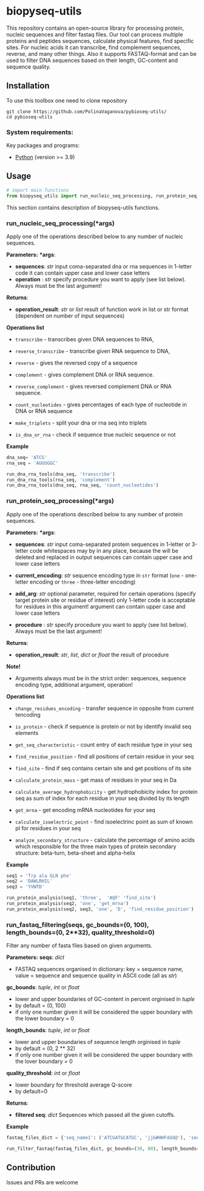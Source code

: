 # biopyseq-utils 
This repository contains an open-source library for processing protein, nucleic sequences and filter fastaq files. Our tool can process multiple proteins and peptides sequences, calculate physical features, find specific sites. For nucleic acids it can transcribe, find complement sequences, reverse, and many other things. Also it supports FASTAQ-format and can be used to filter DNA sequences based on their length, GC-content and sequence quality. 


## Installation

To use this toolbox one need to clone repository

```shell
git clone https://github.com/PolinaVaganova/pybioseq-utils/
cd pybioseq-utils
```
### System requirements:

Key packages and programs:
- [Python](https://www.python.org/downloads/) (version >= 3.9)

## Usage

```python
# import main functions
from biopyseq_utils import run_nucleic_seq_processing, run_protein_seq_processing, run_fastaq_filtering
```      
This section contains description of biopyseq-utils functions.

### run_nucleic_seq_processing(\*args)

Apply one of the operations described below to any number of nucleic sequences.

**Parameters:**
**\*args**:
- **sequences**: *str*
input coma-separated dna or rna sequences in 1-letter code it can contain upper case and lower case letters
- **operation** : *str*
specify procedure you want to apply (see list below). Always must be the last argument!

**Returns**:
- **operation_result**: *str* or *list*
result of function work in list or str format (dependent on number of input sequences)

**Operations list**

- `transcribe` - transcribes given DNA sequences to RNA,

- `reverse_transcribe` - transcribe given RNA sequence to DNA,

- `reverse` - gives the reversed copy of a sequence

- `complement` - gives complement DNA or RNA sequence.

- `reverse_complement` - gives reversed complement DNA or RNA sequence. 

- `count_nucleotides` - gives percentages of each type of nucleotide in DNA or RNA sequence

- `make_triplets` - split your dna or rna seq into triplets

- `is_dna_or_rna` - check if sequence true nucleic sequence or not

**Example**
```python
dna_seq= 'ATCG'
rna_seq = 'AUUUGGC'

run_dna_rna_tools(dna_seq, 'transcribe')
run_dna_rna_tools(rna_seq, 'complement')
run_dna_rna_tools(dna_seq, rna_seq, 'count_nucleotides')
```

### run_protein_seq_processing(\*args)

Apply one of the operations described below to any number of protein sequences. 

**Parameters:**
**\*args**:
- **sequences**: *str*
input coma-separated protein sequences in 1-letter or 3-letter code
whitespaces may by in any place, because the will be deleted and replaced in output
sequences can contain upper case and lower case letters

- **current_encoding**: *str*
sequence encoding type in `str` format (`one` - one-letter encoding or `three` - three-letter encoding) 

- **add_arg**: *str*
optional parameter, required for certain operations (specify target protein site or residue of interest)
only 1-letter code is acceptable for residues in this argument!
argument can contain upper case and lower case letters

- **procedure** : *str*
specify procedure you want to apply (see list below). Always must be the last argument!

**Returns**:
- **operation_result**: *str*, *list*, *dict* or *float*
the result of procedure

**Note!**
- Arguments always must be in the strict order: sequences, sequence encoding type, additional argument, operation!

**Operations list**
- `change_residues_encoding` - transfer sequence in opposite from current tencoding

- `is_protein` - check if sequence is protein or not by identify invalid seq elements

- `get_seq_characteristic` - count entry of each residue type in your seq

- `find_residue_position` - find all positions of certain residue in your seq

- `find_site` - find if seq contains certain site and get positions of its site

- `calculate_protein_mass` - get mass of residues in your seq in Da

- `calculate_average_hydrophobicity` - get hydrophobicity index for protein seq as sum of index for each residue in your seq divided by its length

- `get_mrna` - get encoding mRNA nucleotides for your seq

- `calculate_isoelectric_point` - find isoelectrinc point as sum of known pI for residues in your seq

- `analyze_secondary_structure` - calculate the percentage of amino acids which responsible for the three main
    types of protein secondary structure: beta-turn, beta-sheet and alpha-helix

**Example**

```python
seq1 = 'Trp ala GLN phe'
seq2 = 'DAWLRHIL'
seq3 = 'YVWTD'

run_protein_analysis(seq1, 'three',  'AQF' 'find_site')
run_protein_analysis(seq2, 'one', 'get_mrna')
run_protein_analysis(seq2, seq3, 'one', 'D', 'find_residue_position')

```

### run_fastaq_filtering(seqs, gc_bounds=(0, 100), length_bounds=(0, 2\*\*32), quality_threshold=0)

Filter any number of fasta files based on given arguments. 

**Parameters:**
**seqs**: *dict*
- FASTAQ sequences organised in dictionary: key = sequence name, value = sequence and sequence quality in ASCII code (all as *str*)

**gc_bounds**: *tuple*, *int* or *float*
- lower and upper boundaries of GC-content in percent orginised in *tuple*
- by default = (0, 100)
- if only one number given it will be considered the upper boundary with the lower boundary = 0

**length_bounds**: *tuple*, *int* or *float*
- lower and upper boundaries of sequence length orginised in *tuple*
- by default = (0, 2 ** 32)
- if only one number given it will be considered the upper boundary with the lover boundary = 0

**quality_threshold**: *int* or *float*
- lower boundary for threshold average Q-score
- by default=0

**Returns**:
- **filtered seq**: *dict*
Sequences which passed all the given cutoffs. 

**Example**
```python
fastaq_files_dict = {'seq_name1': ('ATCGATGCATGC', 'jjG#HHFddd@'), 'seq_name2': ('GGGTCATTT', '!@jHHj')}

run_filter_fastaq(fastaq_files_dict, gc_bounds=(30, 80), length_bounds=(4, 8), quality_threshold=22)

```

Contribution
-----
Issues and PRs are welcome